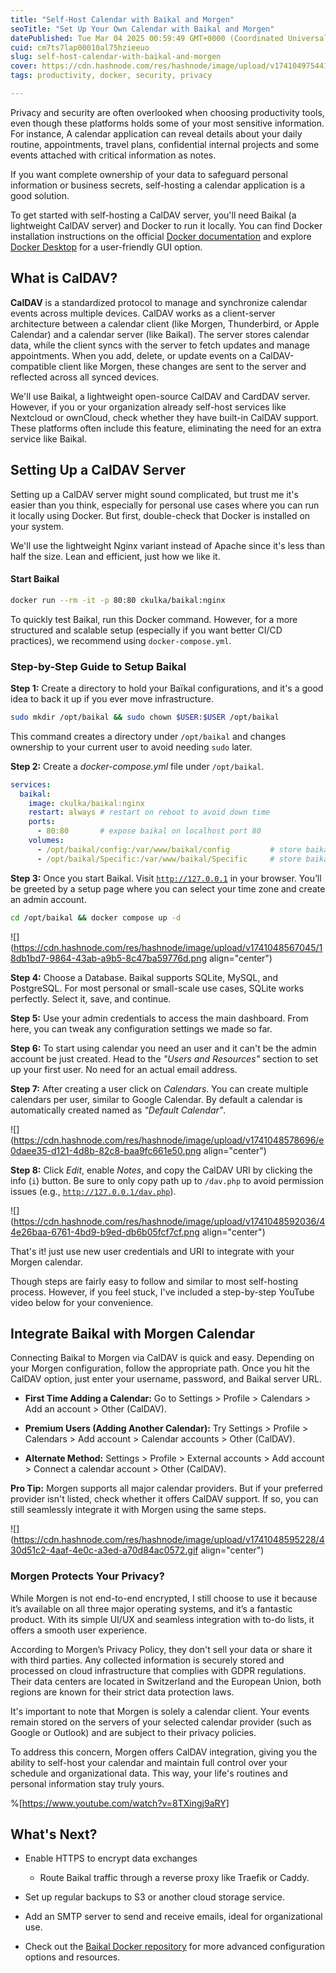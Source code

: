 ```yaml
---
title: "Self-Host Calendar with Baikal and Morgen"
seoTitle: "Set Up Your Own Calendar with Baikal and Morgen"
datePublished: Tue Mar 04 2025 00:59:49 GMT+0000 (Coordinated Universal Time)
cuid: cm7ts7lap00010al75hzieeuo
slug: self-host-calendar-with-baikal-and-morgen
cover: https://cdn.hashnode.com/res/hashnode/image/upload/v1741049754410/f14d0678-6ec6-4c1b-ab17-d102a74121c3.png
tags: productivity, docker, security, privacy

---
```


Privacy and security are often overlooked when choosing productivity tools, even though these platforms holds some of your most sensitive information. For instance, A calendar application can reveal details about your daily routine, appointments, travel plans, confidential internal projects and some events attached with critical information as notes.

If you want complete ownership of your data to safeguard personal information or business secrets, self-hosting a calendar application is a good solution.

To get started with self-hosting a CalDAV server, you'll need Baikal (a lightweight CalDAV server) and Docker to run it locally. You can find Docker installation instructions on the official [Docker documentation](https://docs.docker.com/engine/install) and explore [Docker Desktop](https://docs.docker.com/desktop) for a user-friendly GUI option.

## What is CalDAV?

**CalDAV** is a standardized protocol to manage and synchronize calendar events across multiple devices. CalDAV works as a client-server architecture between a calendar client (like Morgen, Thunderbird, or Apple Calendar) and a calendar server (like Baikal). The server stores calendar data, while the client syncs with the server to fetch updates and manage appointments. When you add, delete, or update events on a CalDAV-compatible client like Morgen, these changes are sent to the server and reflected across all synced devices.

We'll use Baikal, a lightweight open-source CalDAV and CardDAV server. However, if you or your organization already self-host services like Nextcloud or ownCloud, check whether they have built-in CalDAV support. These platforms often include this feature, eliminating the need for an extra service like Baikal.

## Setting Up a CalDAV Server

Setting up a CalDAV server might sound complicated, but trust me it's easier than you think, especially for personal use cases where you can run it locally using Docker. But first, double-check that Docker is installed on your system.

We'll use the lightweight Nginx variant instead of Apache since it's less than half the size. Lean and efficient, just how we like it.

#### Start Baikal

```bash
docker run --rm -it -p 80:80 ckulka/baikal:nginx
```

To quickly test Baikal, run this Docker command. However, for a more structured and scalable setup (especially if you want better CI/CD practices), we recommend using `docker-compose.yml`.

### Step-by-Step Guide to Setup Baikal

**Step 1:** Create a directory to hold your Baïkal configurations, and it's a good idea to back it up if you ever move infrastructure.

```bash
sudo mkdir /opt/baikal && sudo chown $USER:$USER /opt/baikal
```

This command creates a directory under `/opt/baikal` and changes ownership to your current user to avoid needing `sudo` later.

**Step 2:** Create a *docker-compose.yml* file under `/opt/baikal`.

```yml
services:
  baikal:
    image: ckulka/baikal:nginx
    restart: always # restart on reboot to avoid down time
    ports:
      - 80:80       # expose baikal on localhost port 80
    volumes:
      - /opt/baikal/config:/var/www/baikal/config         # store baikal configrations
      - /opt/baikal/Specific:/var/www/baikal/Specific     # store baikal configrations
```

**Step 3:** Once you start Baikal. Visit [`http://127.0.0.1`](http://127.0.0.1) in your browser. You’ll be greeted by a setup page where you can select your time zone and create an admin account.

```bash
cd /opt/baikal && docker compose up -d
```

![](https://cdn.hashnode.com/res/hashnode/image/upload/v1741048567045/18db1bd7-9864-43ab-a9b5-8c47ba59776d.png align="center")

**Step 4:** Choose a Database. Baikal supports SQLite, MySQL, and PostgreSQL. For most personal or small-scale use cases, SQLite works perfectly. Select it, save, and continue.

**Step 5:** Use your admin credentials to access the main dashboard. From here, you can tweak any configuration settings we made so far.

**Step 6:** To start using calendar you need an user and it can't be the admin account be just created. Head to the *"Users and Resources"* section to set up your first user. No need for an actual email address.

**Step 7:** After creating a user click on *Calendars*. You can create multiple calendars per user, similar to Google Calendar. By default a calendar is automatically created named as *"Default Calendar"*.

![](https://cdn.hashnode.com/res/hashnode/image/upload/v1741048578696/e0daee35-d121-4d8b-82c8-baa9fc661e50.png align="center")

**Step 8:** Click *Edit*, enable *Notes*, and copy the CalDAV URI by clicking the info (`i`) button. Be sure to only copy path up to `/dav.php` to avoid permission issues (e.g., [`http://127.0.0.1/dav.php`](http://127.0.0.1/dav.php)).

![](https://cdn.hashnode.com/res/hashnode/image/upload/v1741048592036/44e26baa-6761-4bd9-b9ed-db6b05fcf7cf.png align="center")

That's it! just use new user credentials and URI to integrate with your Morgen calendar.

Though steps are fairly easy to follow and similar to most self-hosting process. However, if you feel stuck, I've included a step-by-step YouTube video below for your convenience.

## Integrate Baikal with Morgen Calendar

Connecting Baikal to Morgen via CalDAV is quick and easy. Depending on your Morgen configuration, follow the appropriate path. Once you hit the CalDAV option, just enter your username, password, and Baikal server URL.

* **First Time Adding a Calendar:** Go to Settings &gt; Profile &gt; Calendars &gt; Add an account &gt; Other (CalDAV).
    
* **Premium Users (Adding Another Calendar):** Try Settings &gt; Profile &gt; Calendars &gt; Add account &gt; Calendar accounts &gt; Other (CalDAV).
    
* **Alternate Method:** Settings &gt; Profile &gt; External accounts &gt; Add account &gt; Connect a calendar account &gt; Other (CalDAV).
    

**Pro Tip:** Morgen supports all major calendar providers. But if your preferred provider isn't listed, check whether it offers CalDAV support. If so, you can still seamlessly integrate it with Morgen using the same steps.

![](https://cdn.hashnode.com/res/hashnode/image/upload/v1741048595228/430d51c2-4aaf-4e0c-a3ed-a70d84ac0572.gif align="center")

### **Morgen Protects Your Privacy?**

While Morgen is not end-to-end encrypted, I still choose to use it because it’s available on all three major operating systems, and it’s a fantastic product. With its simple UI/UX and seamless integration with to-do lists, it offers a smooth user experience.

According to Morgen’s Privacy Policy, they don't sell your data or share it with third parties. Any collected information is securely stored and processed on cloud infrastructure that complies with GDPR regulations. Their data centers are located in Switzerland and the European Union, both regions are known for their strict data protection laws.

It's important to note that Morgen is solely a calendar client. Your events remain stored on the servers of your selected calendar provider (such as Google or Outlook) and are subject to their privacy policies.

To address this concern, Morgen offers CalDAV integration, giving you the ability to self-host your calendar and maintain full control over your schedule and organizational data. This way, your life's routines and personal information stay truly yours.

%[https://www.youtube.com/watch?v=8TXingj9aRY] 

## What's Next?

* Enable HTTPS to encrypt data exchanges
    
    * Route Baikal traffic through a reverse proxy like Traefik or Caddy.
        
* Set up regular backups to S3 or another cloud storage service.
    
* Add an SMTP server to send and receive emails, ideal for organizational use.
    
* Check out the [Baikal Docker repository](https://github.com/ckulka/baikal-docker) for more advanced configuration options and resources.